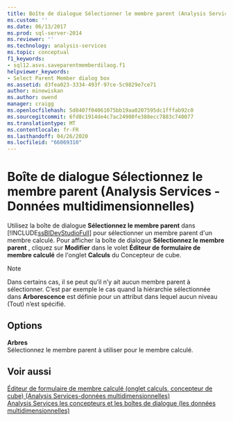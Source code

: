 ```yaml
---
title: Boîte de dialogue Sélectionner le membre parent (Analysis Services-données multidimensionnelles) | Microsoft Docs
ms.custom: ''
ms.date: 06/13/2017
ms.prod: sql-server-2014
ms.reviewer: ''
ms.technology: analysis-services
ms.topic: conceptual
f1_keywords:
- sql12.asvs.saveparentmemberdilaog.f1
helpviewer_keywords:
- Select Parent Member dialog box
ms.assetid: d3fea023-3334-493f-97ce-5c9829e7ce71
author: minewiskan
ms.author: owend
manager: craigg
ms.openlocfilehash: 5d8407f04061075bb19aa0207595dc1fffab92c0
ms.sourcegitcommit: 6fd8c1914de4c7ac24900fe388ecc7883c740077
ms.translationtype: MT
ms.contentlocale: fr-FR
ms.lasthandoff: 04/26/2020
ms.locfileid: "66069310"
---
```

# <a name="select-parent-member-dialog-box-analysis-services---multidimensional-data"></a>Boîte de dialogue Sélectionnez le membre parent (Analysis Services - Données multidimensionnelles)
  Utilisez la boîte de dialogue **Sélectionnez le membre parent** dans [!INCLUDE[ssBIDevStudioFull](../includes/ssbidevstudiofull-md.md)] pour sélectionner un membre parent d'un membre calculé. Pour afficher la boîte de dialogue **Sélectionnez le membre parent** , cliquez sur **Modifier** dans le volet **Éditeur de formulaire de membre calculé** de l'onglet **Calculs** du Concepteur de cube.  
  
> [!NOTE]  
>  Dans certains cas, il se peut qu’il n’y ait aucun membre parent à sélectionner. C’est par exemple le cas quand la hiérarchie sélectionnée dans **Arborescence** est définie pour un attribut dans lequel aucun niveau (Tout) n’est spécifié.  
  
## <a name="options"></a>Options  
 **Arbres**  
 Sélectionnez le membre parent à utiliser pour le membre calculé.  
  
## <a name="see-also"></a>Voir aussi  
 [Éditeur de formulaire de membre calculé &#40;onglet calculs, concepteur de cube&#41; &#40;Analysis Services-données multidimensionnelles&#41;](calculated-member-form-editor-cube-designer-analysis-services-multidimensional-data.md)   
 [Analysis Services les concepteurs et les boîtes de dialogue &#40;les données multidimensionnelles&#41;](analysis-services-designers-and-dialog-boxes-multidimensional-data.md)  
  
  

